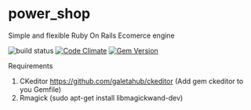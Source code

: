 power_shop
==========

Simple and flexible Ruby On Rails Ecomerce engine

![build status](https://semaphoreapp.com/api/v1/projects/ebecbf67-1b78-4e5d-9a59-208ad57864f8/217416/shields_badge.png) 
[![Code Climate](https://codeclimate.com/github/artofhuman/power_shop/badges/gpa.svg)](https://codeclimate.com/github/artofhuman/power_shop)
[![Gem Version](https://badge.fury.io/rb/power_shop.svg)](http://badge.fury.io/rb/power_shop)

Requirements

1. CKeditor https://github.com/galetahub/ckeditor (Add gem ckeditor to you Gemfile)
2. Rmagick (sudo apt-get install libmagickwand-dev)

